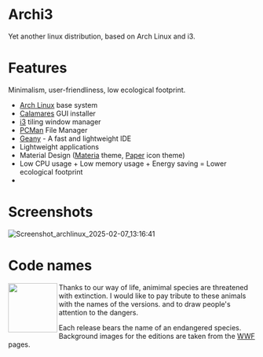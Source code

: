 
# Archi3

Yet another linux distribution, based on Arch Linux and i3.

# Features

Minimalism, user-friendliness, low ecological footprint.

- [Arch Linux](https://archlinux.org/) base system
- [Calamares](https://calamares.io/) GUI installer
- [i3](https://i3wm.org/) tiling window manager
- [PCMan](https://github.com/lxde/pcmanfm) File Manager
- [Geany](https://github.com/geany/geany) - A fast and lightweight IDE
- Lightweight applications
- Material Design ([Materia](https://github.com/nana-4/materia-theme) theme, [Paper](https://snwh.org/paper) icon theme)
- Low CPU usage + Low memory usage + Energy saving = Lower ecological footprint
- 
# Screenshots
![Screenshot_archlinux_2025-02-07_13:16:41](https://github.com/user-attachments/assets/06d32f49-4e04-42ea-8e5d-af127d5ac78d)

# Code names

<img align="left" width="100" src="https://github.com/sandorkakuk/Archi3/blob/master/WWF_logo.svg.png">

Thanks to our way of life, animimal species are threatened with extinction. I would like to pay tribute to these animals with the names of the versions. and to draw people's attention to the dangers.

Each release bears the name of an endangered species.
Background images for the editions are taken from the [WWF](https://www.worldwildlife.org/species/directory?direction=desc&sort=extinction_status) pages.

